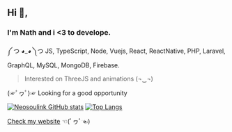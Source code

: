 ## Hi 👋,
### I'm Nath and i <3 to develope.

༼ つ ◕_◕ ༽つ JS, TypeScript, Node, Vuejs, React, ReactNative, PHP, Laravel, GraphQL, MySQL, MongoDB, Firebase.

> Interested on ThreeJS and animations (¬‿¬)

(☞ﾟヮﾟ)☞ Looking for a good opportunity

[![Neosoulink GitHub stats](https://github-readme-stats.vercel.app/api?username=Neosoulink&show_icons=true&count_private=true&layout=compact&show_owner=true&theme=gotham&bg_color=0D111700&text_color=C9D1D9&hide_title=true&hide_border=true)](https://github.com/Neosoulink)
[![Top Langs](https://github-readme-stats.vercel.app/api/top-langs/?username=Neosoulink&count_private=true&layout=compact&langs_count=6&hide=html,css,less,scss,hack,php&show_icons=true&count_private=true&theme=gotham&bg_color=0D111700&text_color=C9D1D9&hide_border=true)](https://github.com/Neosoulink)

[Check my website](https://nsl-me.web.app) ☜(ﾟヮﾟ☜)

